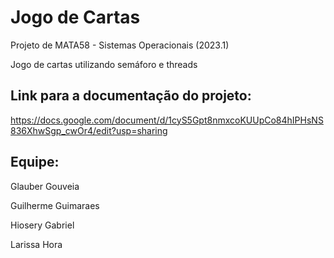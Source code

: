 # Jogo de Cartas 
Projeto de MATA58 - Sistemas Operacionais (2023.1)

Jogo de cartas utilizando semáforo e threads

## Link para a documentação do projeto:

https://docs.google.com/document/d/1cyS5Gpt8nmxcoKUUpCo84hIPHsNS836XhwSgp_cwOr4/edit?usp=sharing

## Equipe:

Glauber Gouveia

Guilherme Guimaraes

Hiosery Gabriel

Larissa Hora

